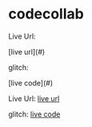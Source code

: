 # codecollab

<p>Live Url:</p> [live url](#)
<p>glitch:</p> [live code](#)

Live Url: [live url](https://codecollab.glitch.me)

glitch: [live code](https://glitch.com/edit/#!/codecollab)

